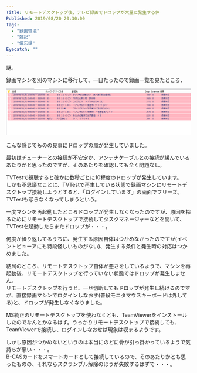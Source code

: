 ```yaml
---
Title: リモートデスクトップ後、テレビ録画でドロップが大量に発生する件
Published: 2019/08/20 20:30:00
Tags:
  - "録画環境"
  - "雑記"
  - "備忘録"
Eyecatch: ""
---
```

謎。  

録画マシンを別のマシンに移行して、一日たったので録画一覧を見たところ、

![](20190820160003.png) 

こんな感じでものの見事にドロップの嵐が発生していました。  



最初はチューナーとの接続が不安定か、アンテナケーブルとの接続が緩んでいるあたりかと思ったのですが、そのあたりを確認しても全く問題なし。  

TVTestで視聴すると確かに数秒ごとに10程度のドロップが発生しています。  
しかも不思議なことに、TVTestで再生している状態で録画マシンにリモートデスクトップ接続しようとすると、「ログインしています」の画面でフリーズ。TVTestも写らなくなってしまうという。  

一度マシンを再起動したところドロップが発生しなくなったのですが、原因を探るためにリモートデスクトップで接続してタスクマネージャーなどを開いて、TVTestを起動したらまたドロップが・・・。  

何度か繰り返してるうちに、発生する原因自体はつかめなかったのですが(イベントビューアにも特段怪しいものがない)、発生する条件と発生時の対応はつかめました。  

結局のところ、リモートデスクトップ自体が悪さをしているようで、マシンを再起動後、リモートデスクトップを行っていない状態ではドロップが発生しません。  
リモートデスクトップを行うと、一旦切断してもドロップが発生し続けるのですが、直接録画マシンでログインしなおす(普段モニタマウスキーボードは外してる)と、ドロップが発生しなくなりました。  

MS純正のリモートデスクトップを使わなくとも、TeamViewerをインストールしたのでなんとかなるはず。うっかりリモートデスクトップで接続しても、TeamViewerで接続し、ログインしなおせば現象は収まるようです。  

しかし原因がつかめないというのは本当にのどに骨が引っ掛かっているようで気持ちが悪い・・・。  
B-CASカードをスマートカードとして接続しているので、そのあたりかとも思ったものの、それならスクランブル解除のほうが失敗するはずで・・・。

